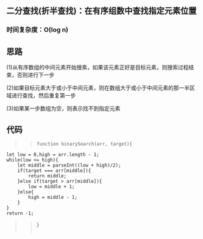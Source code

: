 ## 二分查找(折半查找)：在有序组数中查找指定元素位置   

### 时间复杂度：O(log n)

## 思路 

(1)从有序数组的中间元素开始搜素，如果该元素正好是目标元素，则搜索过程结束，否则进行下一步

(2)如果目标元素大于或小于中间元素，则在数组大于或小于中间元素的那一半区域进行查找，然后重复第一步 

(3)如果某一步数组为空，则表示找不到指定元素 

## 代码 

>>```
>>function binarySearch(arr, target){
	let low = 0,high = arr.length - 1;
	while(low <= high){
		let middle = parseInt((low + high)/2);
		if(target === arr[middle]){
			return middle;
		}else if(target > arr[middle]){
			low = middle + 1;
		}else{
			high = middle - 1;
		}
	}
	return -1;
>>}
>>```